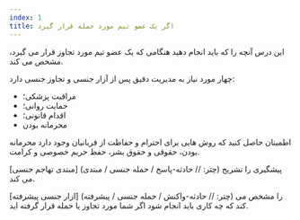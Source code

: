 ```yaml
---
index: 1
title: اگر یک عضو تیم مورد حمله قرار گیرد
---
```

این درس آنچه را که باید انجام دهید هنگامی که یک عضو تیم مورد تجاوز قرار می گیرد، مشخص می کند.

چهار مورد نیاز به مدیریت دقیق پس از آزار جنسی و تجاوز جنسی دارد:

*   مراقبت پزشکی؛
*  حمایت روانی؛
*  اقدام قانونی؛
*  محرمانه بودن

اطمینان حاصل کنید که روش هایی برای احترام و حفاظت از قربانیان وجود دارد
محرمانه بودن، حقوقی و حقوق بشر، حفظ حریم خصوصی و کرامت.

[مبتدی تهاجم جنسی] (چتر: // حادثه-پاسخ / حمله جنسی / مبتدی) پیشگیری را تشریح می کند.

[ازار جنسی پیشرفته] (چتر: // حادثه-واکنش / حمله جنسی / پیشرفته) را مشخص می کند که چه کاری باید انجام شود اگر شما مورد تجاوز یا حمله قرار گرفته اید.
